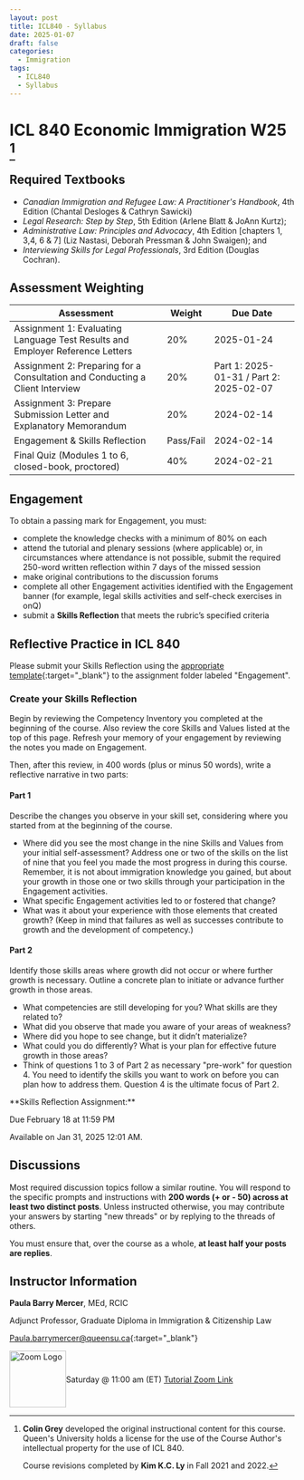 ```yaml
---
layout: post
title: ICL840 - Syllabus
date: 2025-01-07
draft: false
categories:
  - Immigration
tags:
  - ICL840
  - Syllabus
---
```


# ICL 840 Economic Immigration W25 [^1]

[^1]:
    **Colin Grey** developed the original instructional content for this course. Queen's University holds a license for the use of the Course Author's intellectual property for the use of ICL 840.

    Course revisions completed by **Kim K.C. Ly** in Fall 2021 and 2022.

<!-- <a href="https://lh3.googleusercontent.com/pw/AP1GczNlPL2XU73ZrmLzVMPRzEBSOkONXic3ozpfB5HllVlxptDJDjXRKFh0o2iBsxRSfXRhP6BcH61XUeXrWKBpSZ354Hclhwt03wQfmXcBjpAHqouNSyo=w2400?source=screenshot.guru"> <img src="https://lh3.googleusercontent.com/pw/AP1GczNlPL2XU73ZrmLzVMPRzEBSOkONXic3ozpfB5HllVlxptDJDjXRKFh0o2iBsxRSfXRhP6BcH61XUeXrWKBpSZ354Hclhwt03wQfmXcBjpAHqouNSyo=w600-h315-p-k" style="width: 100%"/> </a> -->

<!-- more -->

<!-- <i class="fa-solid fa-0 number"></i>
<i class="fa-solid fa-1 number"></i>
<i class="fa-solid fa-2 number"></i>
<i class="fa-solid fa-3 number"></i>
<i class="fa-solid fa-4 number"></i>
<i class="fa-solid fa-5 number"></i>
<i class="fa-solid fa-6 number"></i>
<i class="fa-solid fa-7 number"></i>
<i class="fa-solid fa-8 number"></i>
<i class="fa-solid fa-9 number"></i> -->

## Required Textbooks

- _Canadian Immigration and Refugee Law: A Practitioner's Handbook_, 4th Edition (Chantal Desloges & Cathryn Sawicki)
- _Legal Research: Step by Step_, 5th Edition (Arlene Blatt & JoAnn Kurtz);
- _Administrative Law: Principles and Advocacy_, 4th Edition [chapters 1, 3,4, 6 & 7] (Liz Nastasi, Deborah Pressman & John Swaigen); and
- _Interviewing Skills for Legal Professionals_, 3rd Edition (Douglas Cochran).

## Assessment Weighting

<table class="styled-table">
    <thead>
    <tr>
        <th>Assessment</th>
        <th>Weight</th>
        <th>Due Date</th>
    </tr>
    </thead>
    <tbody>
    <tr>
        <td style= "text-align: left">Assignment 1: Evaluating Language Test Results and Employer Reference Letters</td>
        <td>20%</td>
        <td>2025-01-24</td>
    </tr>
    <tr>
        <td style= "text-align: left">Assignment 2: Preparing for a Consultation and Conducting a Client Interview</td>
        <td>20%</td>
        <td>Part 1: 2025-01-31 / Part 2: 2025-02-07</td>
    </tr>
    <tr>
        <td style= "text-align: left">Assignment 3: Prepare Submission Letter and Explanatory Memorandum</td>
        <td>20%</td>
        <td>2024-02-14</td>
    </tr>
    <tr>
        <td style= "text-align: left">Engagement & Skills Reflection</td>
        <td>Pass/Fail</td>
        <td>2024-02-14</td>
    </tr>
    <tr>
        <td style= "text-align: left">Final Quiz (Modules 1 to 6, closed-book, proctored)</td>
        <td>40%</td>
        <td>2024-02-21</td>
    </tr>
<!-- <td colspan="3">请致电本所咨询</td> -->
    </tbody>
</table>

## Engagement

To obtain a passing mark for Engagement, you must:

- complete the knowledge checks with a minimum of 80% on each
- attend the tutorial and plenary sessions (where applicable) or, in circumstances where attendance is not possible, submit the required 250-word written reflection within 7 days of the missed session
- make original contributions to the discussion forums
- complete all other Engagement activities identified with the Engagement banner (for example, legal skills activities and self-check exercises in onQ)
- submit a **Skills Reflection** that meets the rubric’s specified criteria

## Reflective Practice in ICL 840

Please submit your Skills Reflection using the [appropriate template](https://onq.queensu.ca/content/enforced/497280-GDipICLProgramPortal/Engagement/Skills_Reflections_Template.docx?isCourseFile=true&ou=497280){:target="\_blank"} to the assignment folder labeled "Engagement".

### Create your Skills Reflection

Begin by reviewing the Competency Inventory you completed at the beginning of the course. Also review the core Skills and Values listed at the top of this page. Refresh your memory of your engagement by reviewing the notes you made on Engagement.

Then, after this review, in 400 words (plus or minus 50 words), write a reflective narrative in two parts:

#### Part 1

Describe the changes you observe in your skill set, considering where you started from at the beginning of the course.

- Where did you see the most change in the nine Skills and Values from your initial self-assessment? Address one or two of the skills on the list of nine that you feel you made the most progress in during this course. Remember, it is not about immigration knowledge you gained, but about your growth in those one or two skills through your participation in the Engagement activities.
- What specific Engagement activities led to or fostered that change?
- What was it about your experience with those elements that created growth? (Keep in mind that failures as well as successes contribute to growth and the development of competency.)

#### Part 2

Identify those skills areas where growth did not occur or where further growth is necessary. Outline a concrete plan to initiate or advance further growth in those areas.

- What competencies are still developing for you? What skills are they related to?
- What did you observe that made you aware of your areas of weakness?
- Where did you hope to see change, but it didn’t materialize?
- What could you do differently? What is your plan for effective future growth in those areas?
- Think of questions 1 to 3 of Part 2 as necessary "pre-work" for question 4. You need to identify the skills you want to work on before you can plan how to address them. Question 4 is the ultimate focus of Part 2.

<div class="highlight yellow" markdown="1">
**Skills Reflection Assignment:**

<i class="fa-regular fa-clock" style="color: teal"></i> Due February 18 at 11:59 PM

<i class="fa-regular fa-clock" style="color: teal"></i> Available on Jan 31, 2025 12:01 AM.

 </div>

## Discussions

Most required discussion topics follow a similar routine. You will respond to the specific prompts and instructions with **200 words (+ or - 50) across at least two distinct posts**. Unless instructed otherwise, you may contribute your answers by starting "new threads" or by replying to the threads of others.

You must ensure that, over the course as a whole, **at least half your posts are replies**.

## Instructor Information

**Paula Barry Mercer**, MEd, RCIC

Adjunct Professor, Graduate Diploma in Immigration & Citizenship Law

[Paula.barrymercer@queensu.ca](mailto:Paula.barrymercer@queensu.ca){:target="\_blank"}

<div style="display:flex; justify-content:flex-start; align-items:center ">
<img src="../../../assets/img/zoomLogo.png" alt="Zoom Logo" width="100"> <span>Saturday @ 11:00 am (ET) <a href="https://queensu.zoom.us/j/92032083840?pwd=1bkXUHEEWDcTgHfhGN6MHWPbkePOAz.1" target="_blank">Tutorial Zoom Link</a></span>
</div>
